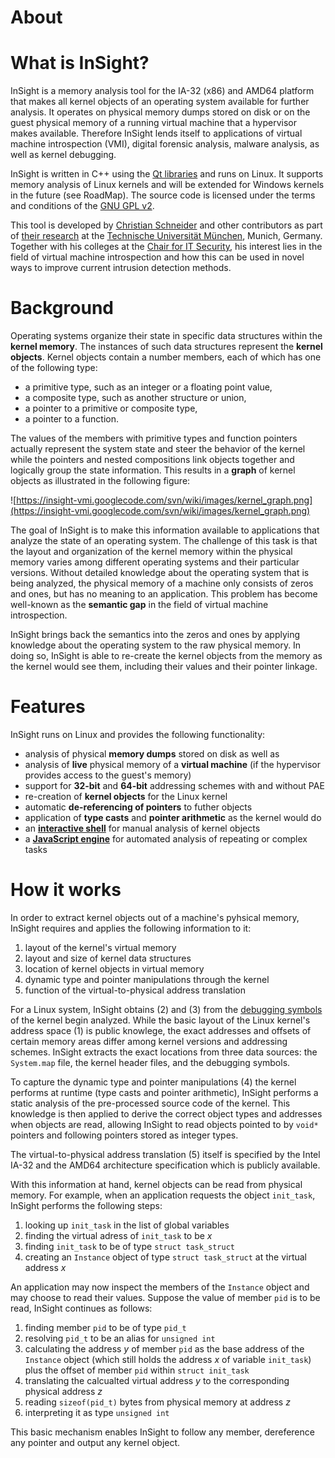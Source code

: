 # About #



# What is InSight? #

InSight is a memory analysis tool for the IA-32 (x86) and AMD64 platform that makes all kernel objects of an operating system available for further analysis. It operates on physical memory dumps stored on disk or on the guest physical memory of a running virtual machine that a hypervisor makes available. Therefore InSight lends itself to applications of virtual machine introspection (VMI), digital forensic analysis, malware analysis, as well as kernel debugging.

InSight is written in C++ using the [Qt libraries](http://qt.nokia.com/) and runs on Linux. It supports memory analysis of Linux kernels and will be extended for Windows kernels in the future (see RoadMap). The source code is licensed under the terms and conditions of the <a href='http://www.gnu.org/licenses/old-licenses/gpl-2.0.html'>GNU GPL v2</a>.

This tool is developed by <a href='http://www.sec.in.tum.de/christian-schneider/'>Christian Schneider</a> and other contributors as part of <a href='http://www.sec.in.tum.de/leveraging-virtualization-techniques-for-system-security/'>their research</a> at the <a href='http://portal.mytum.de/welcome/?set_language=en'>Technische Universität München</a>, Munich, Germany. Together with his colleges at the <a href='http://www.sec.in.tum.de/'>Chair for IT Security</a>, his interest lies in the field of virtual machine introspection and how this can be used in novel ways to improve current intrusion detection methods.

# Background #

Operating systems organize their state in specific data structures within the **kernel memory**. The instances of such data structures represent the **kernel objects**. Kernel objects contain a number members, each of which has one of the following type:

  * a primitive type, such as an integer or a floating point value,
  * a composite type, such as another structure or union,
  * a pointer to a primitive or composite type,
  * a pointer to a function.

The values of the members with primitive types and function pointers actually represent the system state and steer the behavior of the kernel while the pointers and nested compositions link objects together and logically group the state information. This results in a **graph** of kernel objects as illustrated in the following figure:

![https://insight-vmi.googlecode.com/svn/wiki/images/kernel_graph.png](https://insight-vmi.googlecode.com/svn/wiki/images/kernel_graph.png)

The goal of InSight is to make this information available to applications that analyze the state of an operating system. The challenge of this task is that the layout and organization of the kernel memory within the physical memory varies among different operating systems and their particular versions. Without detailed knowledge about the operating system that is being analyzed, the physical memory of a machine only consists of zeros and ones, but has no meaning to an application. This problem has become well-known as the **semantic gap** in the field of virtual machine introspection.

InSight brings back the semantics into the zeros and ones by applying knowledge about the operating system to the raw physical memory. In doing so, InSight is able to re-create the kernel objects from the memory as the kernel would see them, including their values and their pointer linkage.

# Features #

InSight runs on Linux and provides the following functionality:

  * analysis of physical **memory dumps** stored on disk as well as
  * analysis of **live** physical memory of a **virtual machine** (if the hypervisor provides access to the guest's memory)
  * support for **32-bit** and **64-bit** addressing schemes with and without PAE
  * re-creation of **kernel objects** for the Linux kernel
  * automatic **de-referencing of pointers** to futher objects
  * application of **type casts** and **pointer arithmetic** as the kernel would do
  * an **[interactive shell](InSightShell.md)** for manual analysis of kernel objects
  * a **[JavaScript engine](ScriptingEngine.md)** for automated analysis of repeating or complex tasks

# How it works #

In order to extract kernel objects out of a machine's pyhsical memory, InSight requires and applies the following information to it:

  1. layout of the kernel's virtual memory
  1. layout and size of kernel data structures
  1. location of kernel objects in virtual memory
  1. dynamic type and pointer manipulations through the kernel
  1. function of the virtual-to-physical address translation

For a Linux system, InSight obtains (2) and (3) from the [debugging symbols](LinuxDebugSymbols.md) of the kernel begin analyzed. While the basic layout of the Linux kernel's address space (1) is public knowlege, the exact addresses and offsets of certain memory areas differ among kernel versions and addressing schemes. InSight extracts the exact locations from three data sources: the `System.map` file, the kernel header files, and the debugging symbols.

To capture the dynamic type and pointer manipulations (4) the kernel performs at runtime (type casts and pointer arithmetic), InSight performs a static analysis of the pre-processed source code of the kernel. This knowledge is then applied to derive the correct object types and addresses when objects are read, allowing InSight to read objects pointed to by `void*` pointers and following pointers stored as integer types.

The virtual-to-physical address translation (5) itself is specified by the Intel IA-32 and the AMD64 architecture specification which is publicly available.

With this information at hand, kernel objects can be read from physical memory. For example, when an application requests the object `init_task`, InSight performs the following steps:

  1. looking up `init_task` in the list of global variables
  1. finding the virtual adress of `init_task` to be _x_
  1. finding `init_task` to be of type `struct task_struct`
  1. creating an `Instance` object of type `struct task_struct` at the virtual address _x_

An application may now inspect the members of the `Instance` object and may choose to read their values. Suppose the value of member `pid` is to be read, InSight continues as follows:

  1. finding member `pid` to be of type `pid_t`
  1. resolving `pid_t` to be an alias for `unsigned int`
  1. calculating the address _y_ of member `pid` as the base address of the `Instance` object (which still holds the address _x_ of variable `init_task`) plus the offset of member `pid` within `struct init_task`
  1. translating the calcualted virtual address _y_ to the corresponding physical address _z_
  1. reading `sizeof(pid_t)` bytes from physical memory at address _z_
  1. interpreting it as type `unsigned int`

This basic mechanism enables InSight to follow any member, dereference any pointer and output any kernel object.